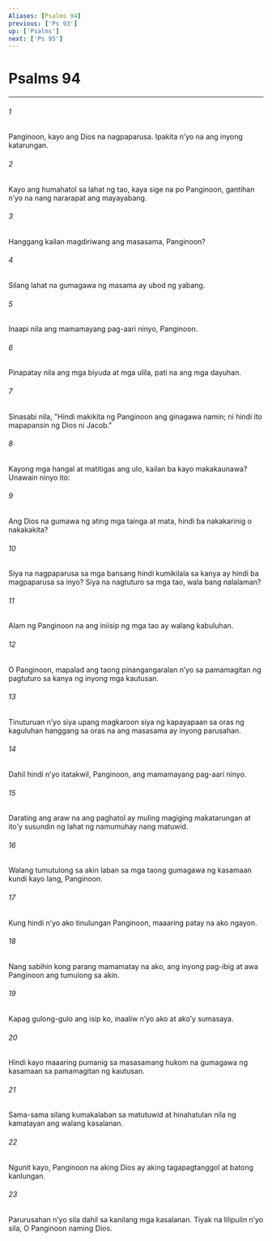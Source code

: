 ```yaml
---
Aliases: [Psalms 94]
previous: ['Ps 93']
up: ['Psalms']
next: ['Ps 95']
---
```

# Psalms 94

***






















###### 1 










Panginoon, kayo ang Dios na nagpaparusa. Ipakita nʼyo na ang inyong katarungan. 





















###### 2 










Kayo ang humahatol sa lahat ng tao, kaya sige na po Panginoon, gantihan nʼyo na nang nararapat ang mayayabang. 





















###### 3 










Hanggang kailan magdiriwang ang masasama, Panginoon? 





















###### 4 










Silang lahat na gumagawa ng masama ay ubod ng yabang. 





















###### 5 










Inaapi nila ang mamamayang pag-aari ninyo, Panginoon. 





















###### 6 










Pinapatay nila ang mga biyuda at mga ulila, pati na ang mga dayuhan. 





















###### 7 










Sinasabi nila, "Hindi makikita ng Panginoon ang ginagawa namin; ni hindi ito mapapansin ng Dios ni Jacob." 





















###### 8 










Kayong mga hangal at matitigas ang ulo, kailan ba kayo makakaunawa? Unawain ninyo ito: 





















###### 9 










Ang Dios na gumawa ng ating mga tainga at mata, hindi ba nakakarinig o nakakakita? 





















###### 10 










Siya na nagpaparusa sa mga bansang hindi kumikilala sa kanya ay hindi ba magpaparusa sa inyo? Siya na nagtuturo sa mga tao, wala bang nalalaman? 





















###### 11 










Alam ng Panginoon na ang iniisip ng mga tao ay walang kabuluhan. 





















###### 12 










O Panginoon, mapalad ang taong pinangangaralan nʼyo sa pamamagitan ng pagtuturo sa kanya ng inyong mga kautusan. 





















###### 13 










Tinuturuan nʼyo siya upang magkaroon siya ng kapayapaan sa oras ng kaguluhan hanggang sa oras na ang masasama ay inyong parusahan. 





















###### 14 










Dahil hindi nʼyo itatakwil, Panginoon, ang mamamayang pag-aari ninyo. 





















###### 15 










Darating ang araw na ang paghatol ay muling magiging makatarungan at itoʼy susundin ng lahat ng namumuhay nang matuwid. 





















###### 16 










Walang tumutulong sa akin laban sa mga taong gumagawa ng kasamaan kundi kayo lang, Panginoon. 





















###### 17 










Kung hindi nʼyo ako tinulungan Panginoon, maaaring patay na ako ngayon. 





















###### 18 










Nang sabihin kong parang mamamatay na ako, ang inyong pag-ibig at awa Panginoon ang tumulong sa akin. 





















###### 19 










Kapag gulong-gulo ang isip ko, inaaliw nʼyo ako at akoʼy sumasaya. 





















###### 20 










Hindi kayo maaaring pumanig sa masasamang hukom na gumagawa ng kasamaan sa pamamagitan ng kautusan. 





















###### 21 










Sama-sama silang kumakalaban sa matutuwid at hinahatulan nila ng kamatayan ang walang kasalanan. 





















###### 22 










Ngunit kayo, Panginoon na aking Dios ay aking tagapagtanggol at batong kanlungan. 





















###### 23 










Parurusahan nʼyo sila dahil sa kanilang mga kasalanan. Tiyak na lilipulin nʼyo sila, O Panginoon naming Dios.

